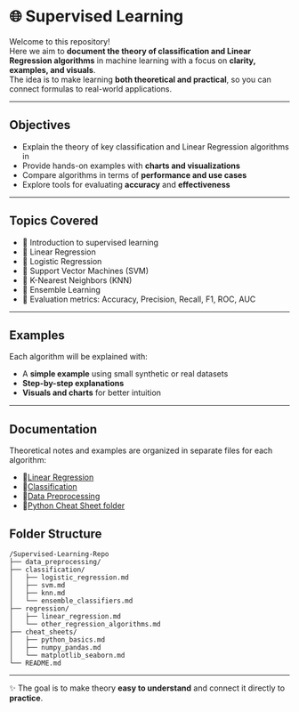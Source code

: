 # 🌐 Supervised Learning

Welcome to this repository!  
Here we aim to **document the theory of classification and Linear Regression algorithms** in machine learning with a focus on **clarity, examples, and visuals**.  
The idea is to make learning **both theoretical and practical**, so you can connect formulas to real-world applications.

---

## Objectives
-  Explain the theory of key classification and Linear Regression algorithms in 
-  Provide hands-on examples with **charts and visualizations**  
-  Compare algorithms in terms of **performance and use cases**  
-  Explore tools for evaluating **accuracy** and **effectiveness**  

---

##  Topics Covered
- 🔹 Introduction to supervised learning
- 🔹 Linear Regression
- 🔹 Logistic Regression  
- 🔹 Support Vector Machines (SVM)
- 🔹 K-Nearest Neighbors (KNN)
- 🔹 Ensemble Learning
- 🔹 Evaluation metrics: Accuracy, Precision, Recall, F1, ROC, AUC  

---

##  Examples
Each algorithm will be explained with:
- A **simple example** using small synthetic or real datasets  
- **Step-by-step explanations**  
- **Visuals and charts** for better intuition  

---
## Documentation

Theoretical notes and examples are organized in separate files for each algorithm:

- 🔹[Linear Regression](./Linear%20Regression)
- 🔹[Classification](./classification)
- 🔹[Data Preprocessing](./Data%20Preprocessing)
- 🔹[Python Cheat Sheet folder](./Python_Cheat_Sheet)
  
## Folder Structure

```
/Supervised-Learning-Repo
├── data_preprocessing/
├── classification/
│   ├── logistic_regression.md
│   ├── svm.md
│   ├── knn.md
│   └── ensemble_classifiers.md
├── regression/
│   ├── linear_regression.md
│   └── other_regression_algorithms.md
├── cheat_sheets/
│   ├── python_basics.md
│   ├── numpy_pandas.md
│   └── matplotlib_seaborn.md
└── README.md
```

---

✨ The goal is to make theory **easy to understand** and connect it directly to **practice**.
